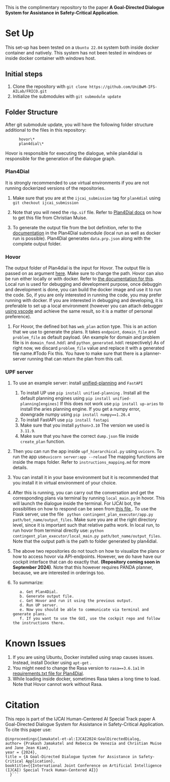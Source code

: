

This is the complimentary repository to the paper **A Goal-Directed Dialogue System for Assistance in Safety-Critical Application**. 


# Set Up

This set-up has been tested on a `Ubuntu 22.04` system both inside docker container and natively. This system has not been tested in windows or inside docker container with windows host. 



## Initial steps 

1. Clone the repository with `git clone https://github.com/UniBwM-IFS-AILab/FRICO.git `
2. Initialize the submodules with `git submodule update`

## Folder Structure 

After git submodule update, you will have the following folder structure additional to the files in this repository: 

          hovor\*
          plan4dial\*


Hovor is responsible for executing the dialogue, while plan4dial is responsible for the generation of the dialogue graph. 

### Plan4Dial


It is strongly recommended to use virtual environments if you are not running dockerized versions of the repositories. 


1. Make sure that you are at the `ijcai_submission` tag for `plan4dial` using `git checkout ijcai_submission`

2. Note that you will need the `rbp.sif` file. Refer to [Plan4Dial docs](https://dialogue-planning.github.io/plan4dial/tutorial.html) on how to get this file from Christian Muise. 

3. To generate the output file from the bot definition, refer to the [documentation](https://git.unibw.de/angewandte-ki-f-r-dynamische-systeme/plan4dial/-/blob/local_branch/README.md?ref_type=heads) in the Plan4Dial submodule (local run as well as docker run is possible). Plan4Dial generates `data.prp.json` along with the complete output folder.

### Hovor

 The output folder of Plan4dial is the input for Hovor.  The output file is passed on as argument [here](https://github.com/99arp/hovor/blob/e61825d17a8f118a4eaea6d60103792e3fdb89f9/contingent_plan_executor/local_main.py). Make sure to change the path. Hovor can also be run either locally or with docker. Refer to [the documentation for this](https://github.com/99arp/hovor/blob/e61825d17a8f118a4eaea6d60103792e3fdb89f9/README.md).  Local run is used for debugging and development purpose, once debuggin and development is done, you can build the docker image and use it to run the code.  So, if you are only interested in running the code, you may prefer running with docker.  If you are interested in debugging and developing, it is preferable to set up a local environment (however you can attach debugger [using vscode](https://code.visualstudio.com/docs/containers/debug-common) and achieve the same result, so it is a matter of personal preference). 

1. For Hovor, the defined bot has `web_plan` action type. This is an action that we use to generate the plans. It takes `endpoint`, `domain_file` and `problem_file` as default payload. (An example for domain and problem file is in `domain_fond.hddl` and `python_generated.hddl` respectively)  As of right now, we discard `problem_file` value and replace it with a generated file name.#Todo Fix this.  You have to make sure that there is a planner-server running that can return the plan from this call. 

### UPF server

1.  To use an example server: install [unified-planning](https://unified-planning.readthedocs.io/en/latest/) and `FastAPI` 
     1. To install UP use `pip install unified-planning` . Install all the default planning engines using `pip install unified-planning[engines]` If this does not work use `pip install up-aries` to install the aries planning engine.  If you get a numpy error, downgrade numpy using `pip install numpy==1.26.4`
     2. To install FastAPI use `pip install fastapi`
     3. Make sure that you install `python>3.10` The version we used is `3.11.9`.
     4. Make sure that you have the correct `dump.json` file inside `create_plan` function. 
     
2. Then you can run the app inside `upf_hierarchical.py` using `uvicorn`. To run the app use`uvicorn server:app --reload` The mapping functions are inside the maps folder. Refer to `instructions_mapping.md` for more details. 
3. You can install it in your base environment but it is recommended that you install it in virtual environment of your choice. 
4. After this is running, you can carry out the conversation and get the corresponding plans via terminal by running `local_main.py` in hovor. This will launch the dialogue inside the terminal. For IJCAI bot, the possiblities on how to respond can be seen from [this file ](https://git.unibw.de/angewandte-ki-f-r-dynamische-systeme/plan4dial/-/blame/local_branch/plan4dial/local_data/conversation_alignment_bots/ijcai_bot/ijcai_bot.yml?ref_type=heads#L617).  To use the Flask server, use the file ` python contingent_plan_executor/app.py path/bot_name/output_files`. Make sure you are at the right directory level, since it is important such that relative paths work. In local run, to run hovor from terminal directly use: `python contingent_plan_executor/local_main.py path/bot_name/output_files`. Note that the output path is the path to folder generated by plan4dial. 
5. The above two repositories do not touch on how to visualize the plans or how to access hovor via API-endpoints. However, we do have have our cockpit interface that can do exactly that. **(Repository coming soon in September 2024)**. Note that this however requires PANDA planner, because, we are interested in orderings too.
6. To summarize: 
    
          a. Get Plan4Dial.
          b. Generate output file.
          c. Get Hovor and run it using the previous output.
          d. Run UP server. 
          e. Now you should be able to communicate via terminal and generate plans. 
          f. If you want to use the GUI, use the cockpit repo and follow the instructions there. 

# Known Issues

1. If you are using Ubuntu, Docker installed using snap causes issues. Instead, install Docker using `apt-get` .
2. You might need to change the Rasa version to `rasa==3.6.1a1` in [requirements.txt file for Plan4Dial](https://git.unibw.de/angewandte-ki-f-r-dynamische-systeme/plan4dial/-/blob/local_branch/requirements.txt?ref_type=heads#L3).
3. While loading inside docker, sometimes Rasa takes a long time to load. Note that Hovor cannot work without Rasa. 


# Citation 

This repo is part of the IJCAI Human-Centered AI Special Track paper A Goal-Directed Dialogue System for Assistance in Safety-Critical Application. 
To cite this paper use: 


```
@inproceedings{Jamakatel-et-al:IJCAI2024:GoalDirectedDialog,
author= {Prakash Jamakatel and Rebecca De Venezia and Christian Muise and Jane Jean Kiam},
year = {2024},
title = {A Goal-Directed Dialogue System for Assistance in Safety-Critical Application},
booktitle={{International Joint Conference on Artificial Intelligence (IJCAI) Special Track Human-Centered AI}} 
  }```
